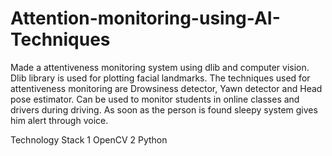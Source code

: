 # Attention-monitoring-using-AI-Techniques

Made a attentiveness monitoring system using dlib and computer vision. 
Dlib library is used for plotting facial landmarks. 
The techniques used for attentiveness monitoring are Drowsiness detector, Yawn detector and Head pose estimator.
Can be used to monitor students in online classes and drivers during driving.
As soon as the person is found sleepy system gives him alert through voice.

Technology Stack 
1 OpenCV
2 Python 
 
